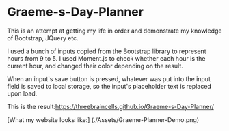 # Graeme-s-Day-Planner
This is an attempt at getting my life in order and demonstrate my knowledge of Bootstrap, JQuery etc.

I used a bunch of inputs copied from the Bootstrap library to represent hours from 9 to 5. I used Moment.js to check whether each hour is the current hour, and changed their color depending on the result. 

When an input's save button is pressed, whatever was put into the input field is saved to local storage, so the input's placeholder text is replaced upon load.

This is the result:https://threebraincells.github.io/Graeme-s-Day-Planner/

[What my website looks like:] (./Assets/Graeme-Planner-Demo.png)
